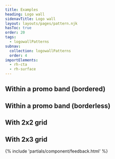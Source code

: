 ```yaml
---
title: Examples
heading: Logo wall
sidenavTitle: Logo wall
layout: layouts/pages/pattern.njk
hasToc: true
order: 20
tags:
  - logowallPatterns
subnav:
  collection: logowallPatterns
  order: 4
importElements:
  - rh-cta
  - rh-surface
---
```


<script type="module" data-helmet>
  import '@rhds/elements/lib/elements/rh-context-picker/rh-context-picker.js';
</script>

<link rel="stylesheet" data-helmet href="/styles/samp.css">
<link rel="stylesheet" data-helmet href="../logo-wall-lightdom.css">

<uxdot-pattern src="./patterns/1x1-grid.html"
                css-src="./logo-wall-lightdom.css"
                target="example-1x1-grid">
  <h2 slot="heading">Within a promo band (bordered)</h2>
</uxdot-pattern>


<uxdot-pattern src="./patterns/1x1-grid-flat.html"
               css-src="./logo-wall-lightdom.css"
               target="example-1x1-grid-flat">
  <h2 slot="heading">Within a promo band (borderless)</h2>
</uxdot-pattern>

<uxdot-pattern src="./patterns/2x2-grid.html"
               css-src="./logo-wall-lightdom.css"
               target="example-2x2-grid">
  <h2 slot="heading">With 2x2 grid</h2>
</uxdot-pattern>

<uxdot-pattern src="./patterns/2x3-grid.html"
                css-src="./logo-wall-lightdom.css"
                target="example-2x3-grid">
  <h2 slot="heading">With 2x3 grid</h2>
</uxdot-pattern>

{% include 'partials/component/feedback.html' %}
